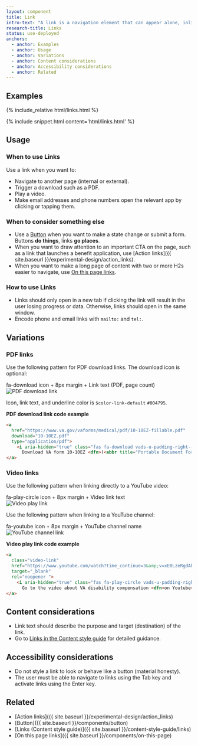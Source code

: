 ```yaml
---
layout: component
title: Link
intro-text: "A link is a navigation element that can appear alone, inline (embedded), or in a group with other links. A link can trigger a download, but in general links go to internal or external pages when clicked."
research-title: Links
status: use-deployed
anchors:
  - anchor: Examples
  - anchor: Usage
  - anchor: Variations
  - anchor: Content considerations
  - anchor: Accessibility considerations
  - anchor: Related
---
```


## Examples

<div class="site-showcase">
  {% include_relative html/links.html %}
</div>

{% include snippet.html content='html/links.html' %}

## Usage

### When to use Links

Use a link when you want to:

- Navigate to another page (internal or external).
- Trigger a download such as a PDF.
- Play a video.
- Make email addresses and phone numbers open the relevant app by clicking or tapping them.

### When to consider something else

- Use a [Button](button) when you want to make a state change or submit a form. Buttons **do things**, links **go places**.
- When you want to draw attention to an important CTA on the page, such as a link that launches a benefit application, use [Action links]({{ site.baseurl }}/experimental-design/action_links).
- When you want to make a long page of content with two or more H2s easier to navigate, use [On this page links](on-this-page).

### How to use Links

- Links should only open in a new tab if clicking the link will result in the user losing progress or data. Otherwise, links should open in the same window.
- Encode phone and email links with `mailto:` and `tel:`.

## Variations

### PDF links

Use the following pattern for PDF download links. The download icon is optional:

fa-download icon + 8px margin + Link text (PDF, page count) <br/>
![PDF download link](/images/Download-link-english.png)

Icon, link text, and underline color is `$color-link-default` `#004795`.

**PDF download link code example**

```html
<a 
  href="https://www.va.gov/vaforms/medical/pdf/10-10EZ-fillable.pdf" 
  download="10-10EZ.pdf" 
  type="application/pdf">
    <i aria-hidden="true" class="fas fa-download vads-u-padding-right--1" role="img"></i>
      Download VA form 10-10EZ <dfn>(<abbr title="Portable Document Format">PDF</abbr>, 5pages)</dfn>
</a>
```

### Video links

Use the following pattern when linking directly to a YouTube video:

fa-play-circle icon + 8px margin + Video link text <br/>
![Video play link](/images/Video-link-descriptive.png)

Use the following pattern when linking to a YouTube channel:

fa-youtube icon + 8px margin + YouTube channel name <br/>
![YouTube channel link](/images/VA-youtube-link.png)

**Video play link code example**

```html
<a 
  class="video-link" 
  href="https://www.youtube.com/watch?time_continue=3&amp;v=xE0LzeRgdAk" 
  target="_blank" 
  rel="noopener ">
    <i aria-hidden="true" class="fas fa-play-circle vads-u-padding-right--1" role="img"></i>
      Go to the video about VA disability compensation <dfn>on Youtube</dfn>
</a> 
```

## Content considerations

- Link text should describe the purpose and target (destination) of the link.
- Go to [Links in the Content style guide](../content-style-guide/links) for detailed guidance. 

## Accessibility considerations

- Do not style a link to look or behave like a button (material honesty).
- The user must be able to navigate to links using the Tab key and activate links using the Enter key.

## Related 

- [Action links]({{ site.baseurl }}/experimental-design/action_links)
- [Button]({{ site.baseurl }}/components/button)
- [Links (Content style guide)]({{ site.baseurl }}/content-style-guide/links)
- [On this page links]({{ site.baseurl }}/components/on-this-page)
